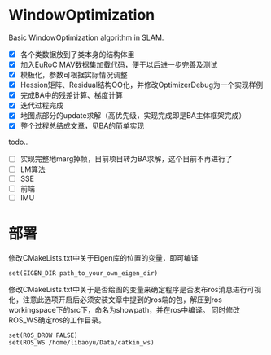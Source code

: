 # WindowOptimization

Basic WindowOptimization algorithm in SLAM.

- [x] 各个类数据放到了类本身的结构体里
- [x] 加入EuRoC MAV数据集加载代码，便于以后进一步完善及测试
- [x] 模板化，参数可根据实际情况调整
- [x] Hession矩阵、Residual结构OO化，并修改OptimizerDebug为一个实现样例
- [x] 完成BA中的残差计算、梯度计算
- [x] 迭代过程完成
- [x] 地图点部分的update求解（高优先级，实现完成即是BA主体框架完成）
- [x] 整个过程总结成文章，见[BA的简单实现][1]

todo..
- [ ] 实现完整地marg掉帧，目前项目转为BA求解，这个目前不再进行了
- [ ] LM算法
- [ ] SSE
- [ ] 前端
- [ ] IMU

# 部署
修改CMakeLists.txt中关于Eigen库的位置的变量，即可编译
```
set(EIGEN_DIR path_to_your_own_eigen_dir)
```
修改CMakeLists.txt中关于是否绘图的变量来确定程序是否发布ros消息进行可视化，注意此选项开启后必须安装文章中提到的ros端的包，解压到ros workingspace下的src下，命名为showpath，并在ros中编译。
同时修改ROS_WS确定ros的工作目录。
```
set(ROS_DROW FALSE)
set(ROS_WS /home/libaoyu/Data/catkin_ws)
```


  [1]: http://eddylib.me/archives/24.html





